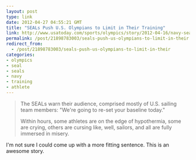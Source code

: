 ```yaml
---
layout: post
type: link
date: 2012-04-27 04:55:21 GMT
title: "SEALs Push U.S. Olympians to Limit in Their Training"
link: http://www.usatoday.com/sports/olympics/story/2012-04-16/navy-seals-olympics/54506732/1
permalink: /post/21898783003/seals-push-us-olympians-to-limit-in-their
redirect_from: 
  - /post/21898783003/seals-push-us-olympians-to-limit-in-their
categories:
- olympics
- seal
- seals
- navy
- training
- athlete
---
```

<blockquote> <p>The SEALs warn their audience, comprised mostly of U.S. sailing team members: "We're going to re-set your baseline today."</p><p>Within hours, some athletes are on the edge of hypothermia, some are crying, others are cursing like, well, sailors, and all are fully immersed in misery.</p></blockquote>
<p> I'm not sure I could come up with a more fitting sentence. This is an awesome story.</p>